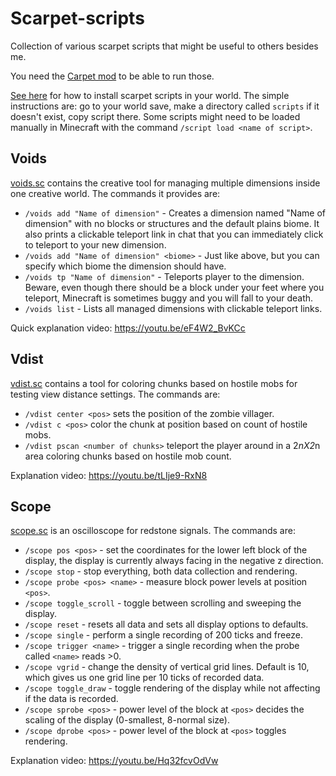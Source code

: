 # Scarpet-scripts

Collection of various scarpet scripts that might be useful to others besides me.

You need the [Carpet mod](https://www.curseforge.com/minecraft/mc-mods/carpet) to be able to run those.

[See here](https://github.com/gnembon/fabric-carpet/wiki/Installing-carpet-scripts-in-your-world) for how to install scarpet scripts in your world. The simple instructions are: go to your world save, make a directory called `scripts` if it doesn't exist, copy script there. Some scripts might need to be loaded manually in Minecraft with the command `/script load <name of script>`.

## Voids

[voids.sc](voids.sc) contains the creative tool for managing multiple dimensions inside one creative world.
The commands it provides are:
 - `/voids add "Name of dimension"` - Creates a dimension named "Name of dimension" with no blocks or structures and the default plains biome. It also prints a clickable teleport link in chat that you can immediately click to teleport to your new dimension.
 - `/voids add "Name of dimension" <biome>` - Just like above, but you can specify which biome the dimension should have.
 - `/voids tp "Name of dimension"` - Teleports player to the dimension. Beware, even though there should be a block under your feet where you teleport, Minecraft is sometimes buggy and you will fall to your death.
 - `/voids list` - Lists all managed dimensions with clickable teleport links.

Quick explanation video: https://youtu.be/eF4W2_BvKCc

## Vdist

[vdist.sc](vdist.sc) contains a tool for coloring chunks based on hostile mobs for testing view distance settings.
The commands are:
 - `/vdist center <pos>` sets the position of the zombie villager.
 - `/vdist c <pos>` color the chunk at position based on count of hostile mobs.
 - `/vdist pscan <number of chunks>` teleport the player around in a 2*nX2*n area coloring chunks based on hostile mob count.

Explanation video: https://youtu.be/tLIje9-RxN8

## Scope

[scope.sc](scope.sc) is an oscilloscope for redstone signals.
The commands are:
 - `/scope pos <pos>` - set the coordinates for the lower left block of the display, the display is currently always facing in the negative z direction.
 - `/scope stop` - stop everything, both data collection and rendering.
 - `/scope probe <pos> <name>` - measure block power levels at position `<pos>`.
 - `/scope toggle_scroll` - toggle between scrolling and sweeping the display.
 - `/scope reset` - resets all data and sets all display options to defaults.
 - `/scope single` - perform a single recording of 200 ticks and freeze.
 - `/scope trigger <name>` - trigger a single recording when the probe called `<name>` reads >0.
 - `/scope vgrid` - change the density of vertical grid lines. Default is 10, which gives us one grid line per 10 ticks of recorded data.
 - `/scope toggle_draw` - toggle rendering of the display while not affecting if the data is recorded.
 - `/scope sprobe <pos>` - power level of the block at `<pos>` decides the scaling of the display (0-smallest, 8-normal size).
 - `/scope dprobe <pos>` - power level of the block at `<pos>` toggles rendering.

Explanation video: https://youtu.be/Hq32fcvOdVw
